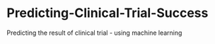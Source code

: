 # Predicting-Clinical-Trial-Success
Predicting the result of clinical trial - using machine learning 
